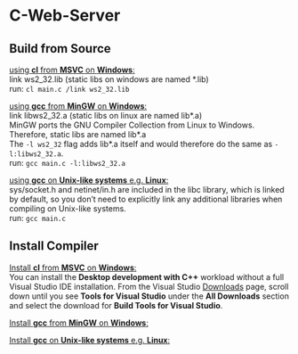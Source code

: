 <h1>C-Web-Server</h1>

<h2>Build from Source</h2>

<p>
    <u>using <strong>cl</strong> from <strong>MSVC</strong> on <strong>Windows</strong>:</u><br>
    link ws2_32.lib (static libs on windows are named *.lib)<br>
    run: <code>cl main.c /link ws2_32.lib</code><br>
</p>

<p>
    <u>using <strong>gcc</strong> from <strong>MinGW</strong> on <strong>Windows</strong>:</u><br>
    link libws2_32.a (static libs on linux are named lib*.a)<br>
    MinGW ports the GNU Compiler Collection from Linux to Windows. Therefore, static libs are named lib*.a<br>
    The <code>-l ws2_32</code> flag adds lib*.a itself and would therefore do the same as <code>-l:libws2_32.a</code>.<br>
    run: <code>gcc main.c -l:libws2_32.a</code><br>
</p>

<p>
    <u>using <strong>gcc</strong> on <strong>Unix-like systems</strong> e.g. <strong>Linux</strong>:</u><br>
    sys/socket.h and netinet/in.h are included in the libc library, which is linked by default, so you don’t need to explicitly link any additional libraries when compiling on Unix-like systems.<br>
    run: <code>gcc main.c</code><br>
</p>

<h2>Install Compiler</h2>

<p>
    <u>Install <strong>cl</strong> from <strong>MSVC</strong> on <strong>Windows</strong>:</u><br>
    You can install the <strong>Desktop development with C++</strong> workload without a full Visual Studio IDE installation. From the Visual Studio <a href="https://visualstudio.microsoft.com/downloads/">Downloads</a> page, scroll down until you see <strong>Tools for Visual Studio</strong> under the <strong>All Downloads</strong> section and select the download for <strong>Build Tools for Visual Studio</strong>.<br>
</p>

<p>
    <u>Install <strong>gcc</strong> from <strong>MinGW</strong> on <strong>Windows</strong>:</u><br>
</p>

<p>
    <u>Install <strong>gcc</strong> on <strong>Unix-like systems</strong> e.g. <strong>Linux</strong>:</u><br>
</p>
